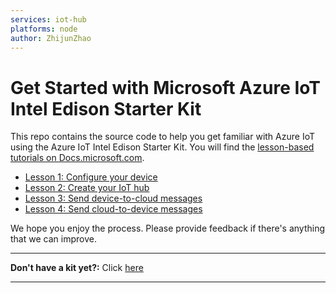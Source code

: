 ```yaml
---
services: iot-hub
platforms: node
author: ZhijunZhao
---
```


# Get Started with Microsoft Azure IoT Intel Edison Starter Kit

This repo contains the source code to help you get familiar with Azure IoT using the Azure IoT Intel Edison Starter Kit. You will find the [lesson-based tutorials on Docs.microsoft.com](https://docs.microsoft.com/en-us/azure/iot-hub/iot-hub-intel-edison-kit-node-get-started).

- [Lesson 1: Configure your device](https://docs.microsoft.com/en-us/azure/iot-hub/iot-hub-intel-edison-kit-node-lesson1-configure-your-device)
- [Lesson 2: Create your IoT hub](https://docs.microsoft.com/en-us/azure/iot-hub/iot-hub-intel-edison-kit-node-lesson2-get-azure-tools-win32)
- [Lesson 3: Send device-to-cloud messages](https://docs.microsoft.com/en-us/azure/iot-hub/iot-hub-intel-edison-kit-node-lesson3-deploy-resource-manager-template)
- [Lesson 4: Send cloud-to-device messages](https://docs.microsoft.com/en-us/azure/iot-hub/iot-hub-intel-edison-kit-node-lesson4-send-cloud-to-device-messages)


We hope you enjoy the process. Please provide feedback if there's anything that we can improve.

***
**Don't have a kit yet?:** Click [here](http://azure.com/iotstarterkits)
***
